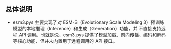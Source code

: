 ## 总体说明
- esm3.pys 主要实现了对 ESM-3（Evolutionary Scale Modeling 3）预训练模型的本地推理（Inference）和生成（Generation）功能，并 不直接支持远程 API 调用。也就是说，esm3.pys 提供了模型加载、前向传播、编码和解码等核心功能，但并未内置用于远程调用的 API 接口。  
